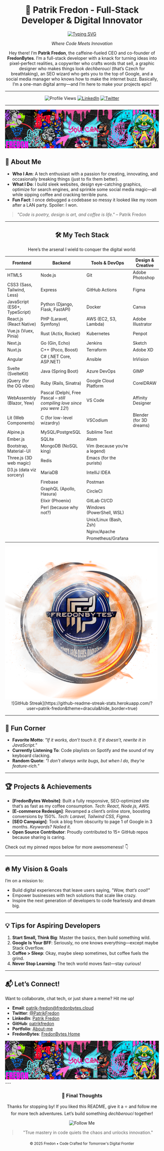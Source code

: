 <!-- Header with modern styling -->
<div align="center">
  
# 🚀 Patrik Fredon - Full-Stack Developer & Digital Innovator

  [![Typing SVG](https://readme-typing-svg.demolab.com?font=Fira+Code&weight=600&size=24&duration=3000&pause=1000&color=D64B8E&center=true&vCenter=true&random=false&width=435&lines=Full-Stack+Developer;Security+Expert;Tech+Innovator;Code+Wizard;Design+Ninja;SEO+Sorcerer;Social+Media+Guru)](https://git.io/typing-svg)

*Where Code Meets Innovation*

Hey there! I’m **Patrik Fredon**, the caffeine-fueled CEO and co-founder of **FredonBytes**. I’m a full-stack developer with a knack for turning ideas into pixel-perfect realities, a copywriter who crafts words that sell, a graphic designer who makes things look *dechberoucí* (that’s Czech for breathtaking), an SEO wizard who gets you to the top of Google, and a social media manager who knows how to make the internet buzz. Basically, I’m a one-man digital army—and I’m here to make your projects epic!

---


![Profile Views](https://komarev.com/ghpvc/?username=patrik-fredon&color=blueviolet&style=flat-square)
[![LinkedIn](https://img.shields.io/badge/LinkedIn-Connect-0077B5?style=flat-square&logo=linkedin)](https://linkedin.com/in/fredon)
[![Twitter](https://img.shields.io/badge/Twitter-Follow-1DA1F2?style=flat-square&logo=twitter)](https://twitter.com/Fredon)

</div>

---

<div align="center">
  <img src="https://github.com/patrik-fredon/patrik-fredon/blob/main/fredon6_banner.png" width=full alt="Fredon's Dev Card"/>
</div>

<!-- About Me Section -->

## 🌟 About Me

- **Who I Am**: A tech enthusiast with a passion for creating, innovating, and occasionally breaking things (just to fix them better).
- **What I Do**: I build sleek websites, design eye-catching graphics, optimize for search engines, and sprinkle some social media magic—all while sipping coffee and cracking terrible puns.
- **Fun Fact**: I once debugged a codebase so messy it looked like my room after a LAN party. Spoiler: I won.

> *"Code is poetry, design is art, and coffee is life."* – Patrik Fredon

---

<!-- Tech Stack Section with Modern Badges -->


<div align="center">

## 🛠️ My Tech Stack

Here’s the arsenal I wield to conquer the digital world:

| **Frontend**                     | **Backend**                     | **Tools & DevOps**              | **Design & Creative**          |
|----------------------------------|---------------------------------|---------------------------------|-------------------------------|
| HTML5                           | Node.js                        | Git                            | Adobe Photoshop              |
| CSS3 (Sass, Tailwind, Less)     | Express                        | GitHub Actions                | Figma                        |
| JavaScript (ES6+, TypeScript)   | Python (Django, Flask, FastAPI)| Docker                        | Canva                        |
| React.js (React Native)         | PHP (Laravel, Symfony)         | AWS (EC2, S3, Lambda)         | Adobe Illustrator            |
| Vue.js (Vuex, Pinia)            | Rust (Actix, Rocket)           | Kubernetes                    | Penpot                       |
| Next.js                         | Go (Gin, Echo)                 | Jenkins                       | Sketch                       |
| Nuxt.js                         | C++ (Poco, Boost)              | Terraform                     | Adobe XD                     |
| Angular                         | C# (.NET Core, ASP.NET)        | Ansible                       | InVision                     |
| Svelte (SvelteKit)              | Java (Spring Boot)             | Azure DevOps                  | GIMP                         |
| jQuery (for the OG vibes)       | Ruby (Rails, Sinatra)          | Google Cloud Platform         | CorelDRAW                    |
| WebAssembly (Blazor, Yew)       | Pascal (Delphi, Free Pascal – *still compiling love since you were 12!*) | VS Code                     | Affinity Designer            |
| Lit (Web Components)            | C (for low-level wizardry)     | VSCodium                      | Blender (for 3D dreams)      |
| Alpine.js                       | MySQL/PostgreSQL               | Sublime Text                  |                       |
| Ember.js                        | SQLite                         | Atom                          |                       |
| Bootstrap, Material-UI          | MongoDB (NoSQL king)           | Vim (because you’re a legend) |                       |
| Three.js (3D web magic)         | Redis                          | Emacs (for the purists)       |                       |
| D3.js (data viz sorcery)        | MariaDB                        | IntelliJ IDEA                 |                       |
|                                  | Firebase                       | Postman                       |                       |
|                                  | GraphQL (Apollo, Hasura)       | CircleCI                      |                       |
|                                  | Elixir (Phoenix)               | GitLab CI/CD                  |                       |
|                                  | Perl (because why not?)        | Windows (PowerShell, WSL)     |                       |
|                                  |                                | Unix/Linux (Bash, Zsh)        |                       |
|                                  |                                | Nginx/Apache                  |                       |
|                                  |                                | Prometheus/Grafana            |                       |

<div align="left">
  <img src="https://github.com/patrik-fredon/patrik-fredon/blob/main/logo_bigger.png" width=full alt="Fredon's Dev Card"/>
</div>
![GitHub Streak](https://github-readme-streak-stats.herokuapp.com/?user=patrik-fredon&theme=dracula&hide_border=true)

</div>

---

## 🎉 Fun Corner

- **Favorite Motto**: *"If it works, don’t touch it. If it doesn’t, rewrite it in JavaScript."*
- **Currently Listening To**: Code playlists on Spotify and the sound of my keyboard clacking.
- **Random Quote**: *"I don’t always write bugs, but when I do, they’re feature-rich."*


---

## 🏆 Projects & Achievements

- **[FredonBytes Website]**: Built a fully responsive, SEO-optimized site that’s as fast as my coffee consumption. *Tech: React, Node.js, AWS.*
- **[E-commerce Redesign]**: Revamped a client’s online store, boosting conversions by 150%. *Tech: Laravel, Tailwind CSS, Figma.*
- **[SEO Campaign]**: Took a blog from obscurity to page 1 of Google in 3 months. *Keywords? Nailed it.*
- **Open Source Contributor**: Proudly contributed to 15+ GitHub repos because sharing is caring.

Check out my pinned repos below for more awesomeness! 👇

---

## 🔥 My Vision & Goals

I’m on a mission to:
- Build digital experiences that leave users saying, *"Wow, that’s cool!"*
- Empower businesses with tech solutions that scale like crazy.
- Inspire the next generation of developers to code fearlessly and dream big.

---

## 💡 Tips for Aspiring Developers

1. **Start Small, Think Big**: Master the basics, then build something wild.
2. **Google Is Your BFF**: Seriously, no one knows everything—except maybe Stack Overflow.
3. **Coffee > Sleep**: Okay, maybe sleep sometimes, but coffee fuels the grind.
4. **Never Stop Learning**: The tech world moves fast—stay curious!

---

## 📬 Let’s Connect!

Want to collaborate, chat tech, or just share a meme? Hit me up!

- **Email**: patrik-fredon@fredonbytes.cloud
- **Twitter**: [@PatrikFredon](https://twitter.com/freedompatrik)
- **LinkedIn**: [Patrik Fredon](https://linkedin.com/in/patrikfredon)
- **GitHub**: [patrikfredon](https://github.com/patrik-fredon)
- **Portfolio**: [About-me](https://me.fredonbytes.cloud)
- **FredonBytes**: [FredonBytes Home](https://fredonbytes.cloud)


<div align="center">
  <img src="https://github.com/patrik-fredon/patrik-fredon/blob/main/fredon6_banner.png" width=full alt="Fredon's Dev Card"/>
</div>
---
<!-- Footer Section -->
<div align="center">
  
### 💭 Final Thoughts

Thanks for stopping by! If you liked this README, give it a ⭐ and follow me for more tech adventures. Let’s build something *dechberoucí* together!

![Follow Me](https://img.shields.io/github/followers/patrik-fredon?label=Follow%20Me&style=social)

> "True mastery in code quiets the chaos and unlocks innovation."

<sub>© 2025 Fredon • Code Crafted for Tomorrow's Digital Frontier</sub>

</div>
